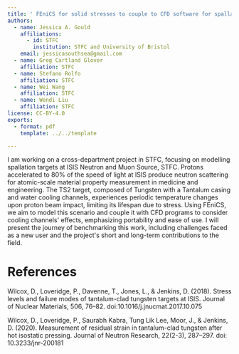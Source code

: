 ```yaml
---
title: ' FEniCS for solid stresses to couple to CFD software for spallation target modelling.'
authors:
  - name: Jessica A. Gould
    affiliations:
      - id: STFC
        institution: STFC and University of Bristol
    email: jessicasouthsea@gmail.com
  - name: Greg Cartland Glover
    affiliation: STFC
  - name: Stefano Rolfo
    affiliation: STFC
  - name: Wei Wang
    affiliation: STFC
  - name: Wendi Liu
    affiliation: STFC
license: CC-BY-4.0
exports:
  - format: pdf
    template: ../../template

---
```


I am working on a cross-department project in STFC, focusing on modelling spallation targets at ISIS Neutron and Muon Source, STFC. Protons accelerated to 80% of the speed of light at ISIS produce neutron scattering for atomic-scale material property measurement in medicine and engineering. The TS2 target, composed of Tungsten with a Tantalum casing and water cooling channels, experiences periodic temperature changes upon proton beam impact, limiting its lifespan due to stress. Using FEniCS, we aim to model this scenario and couple it with CFD programs to consider cooling channels' effects, emphasizing portability and ease of use. I will present the journey of benchmarking this work, including challenges faced as a new user and the project's short and long-term contributions to the field.

# References
Wilcox, D., Loveridge, P., Davenne, T., Jones, L., & Jenkins, D. (2018). Stress levels and failure modes of tantalum-clad tungsten targets at ISIS. Journal of Nuclear Materials, 506, 76–82. doi:10.1016/j.jnucmat.2017.10.075



‌Wilcox, D., Loveridge, P., Saurabh Kabra, Tung Lik Lee, Moor, J., & Jenkins, D. (2020). Measurement of residual strain in tantalum-clad tungsten after hot isostatic pressing. Journal of Neutron Research, 22(2-3), 287–297. doi: 10.3233/jnr-200181
